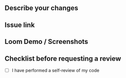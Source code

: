 ## Describe your changes

## Issue link

## Loom Demo / Screenshots

## Checklist before requesting a review

- [ ] I have performed a self-review of my code
